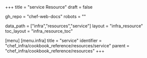 +++
title = "service Resource"
draft = false

gh_repo = "chef-web-docs"
robots = ""

data_path = ["infra","resources","service"]
layout = "infra_resource"
toc_layout = "infra_resource_toc"


[menu]
  [menu.infra]
    title = "service"
    identifier = "chef_infra/cookbook_reference/resources/service"
    parent = "chef_infra/cookbook_reference/resources"
+++

<!-- The contents of this page are automatically generated from the service.yaml file in the data directory. -->
<!-- To suggest a change, edit the https://github.com/chef/chef/blob/master/lib/chef/resource/service.rb file
      and submit a pull request to the https://github.com/chef/chef repository. -->
